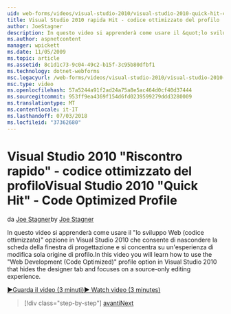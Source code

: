 ```yaml
---
uid: web-forms/videos/visual-studio-2010/visual-studio-2010-quick-hit-code-optimized-profile
title: Visual Studio 2010 rapida Hit - codice ottimizzato del profilo | Microsoft Docs
author: JoeStagner
description: In questo video si apprenderà come usare il &quot;lo sviluppo Web (codice ottimizzato)&quot; opzione in Visual Studio 2010 che consente di nascondere la scheda della finestra di progettazione del profilo e...
ms.author: aspnetcontent
manager: wpickett
ms.date: 11/05/2009
ms.topic: article
ms.assetid: 8c1d1c73-9c04-49c2-b15f-3c95b80dfbf1
ms.technology: dotnet-webforms
msc.legacyurl: /web-forms/videos/visual-studio-2010/visual-studio-2010-quick-hit-code-optimized-profile
msc.type: video
ms.openlocfilehash: 57a5244a91f2ad24a75a8e5ac464d0cf40d37444
ms.sourcegitcommit: 953ff9ea4369f154d6fd0239599279ddd3280009
ms.translationtype: MT
ms.contentlocale: it-IT
ms.lasthandoff: 07/03/2018
ms.locfileid: "37362680"
---
```

<a name="visual-studio-2010-quick-hit---code-optimized-profile"></a><span data-ttu-id="8079d-103">Visual Studio 2010 "Riscontro rapido" - codice ottimizzato del profilo</span><span class="sxs-lookup"><span data-stu-id="8079d-103">Visual Studio 2010 "Quick Hit" - Code Optimized Profile</span></span>
====================
<span data-ttu-id="8079d-104">da [Joe Stagner](https://github.com/JoeStagner)</span><span class="sxs-lookup"><span data-stu-id="8079d-104">by [Joe Stagner](https://github.com/JoeStagner)</span></span>

<span data-ttu-id="8079d-105">In questo video si apprenderà come usare il &quot;lo sviluppo Web (codice ottimizzato)&quot; opzione in Visual Studio 2010 che consente di nascondere la scheda della finestra di progettazione e si concentra su un'esperienza di modifica sola origine di profilo.</span><span class="sxs-lookup"><span data-stu-id="8079d-105">In this video you will learn how to use the &quot;Web Development (Code Optimized)&quot; profile option in Visual Studio 2010 that hides the designer tab and focuses on a source-only editing experience.</span></span> 

[<span data-ttu-id="8079d-106">&#9654;Guarda il video (3 minuti)</span><span class="sxs-lookup"><span data-stu-id="8079d-106">&#9654; Watch video (3 minutes)</span></span>](https://channel9.msdn.com/Blogs/ASP-NET-Site-Videos/visual-studio-2010-quick-hit-code-optimized-profile)

> [!div class="step-by-step"]
> [<span data-ttu-id="8079d-107">avanti</span><span class="sxs-lookup"><span data-stu-id="8079d-107">Next</span></span>](visual-studio-2010-quick-hit-code-search-view-hierarchy.md)
